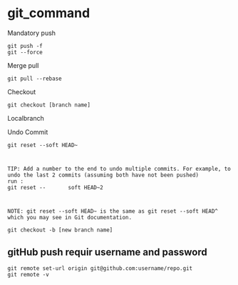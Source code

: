 # git_command
Mandatory push

    git push -f
    git --force

Merge pull 

    git pull --rebase   

Checkout

    git checkout [branch name]   

Localbranch 

Undo Commit

    git reset --soft HEAD~
#    
    TIP: Add a number to the end to undo multiple commits. For example, to undo the last 2 commits (assuming both have not been pushed) 
    run :
    git reset --       soft HEAD~2
#
    NOTE: git reset --soft HEAD~ is the same as git reset --soft HEAD^ which you may see in Git documentation.

    git checkout -b [new branch name]
## gitHub push requir username and password
    git remote set-url origin git@github.com:username/repo.git
    git remote -v

